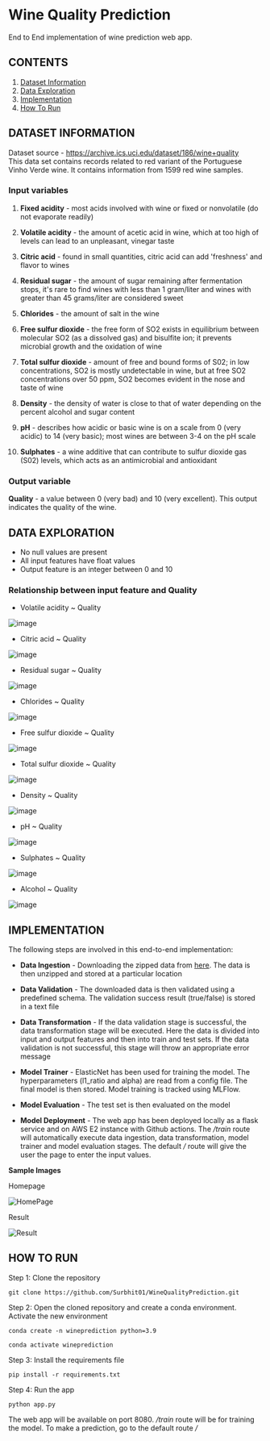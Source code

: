 # Wine Quality Prediction

End to End implementation of wine prediction web app.

## CONTENTS
1) [Dataset Information](#DATASET-INFORMATION)
2) [Data Exploration](#DATA-EXPLORATION)
3) [Implementation](#IMPLEMENTATION)
4) [How To Run](#HOW-TO-RUN)

## DATASET INFORMATION
Dataset source - https://archive.ics.uci.edu/dataset/186/wine+quality <br>
This data set contains records related to red variant of the Portuguese Vinho Verde wine. It contains information from 1599 red wine samples. 

### **Input variables**

1) **Fixed acidity** - most acids involved with wine or fixed or nonvolatile (do not evaporate readily) <br>

2) **Volatile acidity** - the amount of acetic acid in wine, which at too high of levels can lead to an unpleasant, vinegar taste<br>

3) **Citric acid** - found in small quantities, citric acid can add 'freshness' and flavor to wines<br>

4) **Residual sugar** - the amount of sugar remaining after fermentation stops, it's rare to find wines with less than 1 gram/liter and wines with greater than 45 grams/liter are considered sweet <br>

5) **Chlorides** - the amount of salt in the wine <br>

6) **Free sulfur dioxide** - the free form of SO2 exists in equilibrium between molecular SO2 (as a dissolved gas) and bisulfite ion; it prevents microbial growth and the oxidation of wine <br>

7) **Total sulfur dioxide** - amount of free and bound forms of S02; in low concentrations, SO2 is mostly undetectable in wine, but at free SO2 concentrations over 50 ppm, SO2 becomes evident in the nose and taste of wine <br>

8) **Density** - the density of water is close to that of water depending on the percent alcohol and sugar content <br>

9) **pH** - describes how acidic or basic wine is on a scale from 0 (very acidic) to 14 (very basic); most wines are between 3-4 on the pH scale <br>

10) **Sulphates** - a wine additive that can contribute to sulfur dioxide gas (S02) levels, which acts as an antimicrobial and antioxidant <br>

### **Output variable**

**Quality** - a value between 0 (very bad) and 10 (very excellent). This output indicates the quality of the wine.

## DATA EXPLORATION

* No null values are present <br>
* All input features have float values <br> 
* Output feature is an integer between 0 and 10 <br>

### **Relationship between input feature and Quality**

* Volatile acidity ~ Quality

![image](https://github.com/Surbhit01/WineQualityPrediction/assets/24591039/218a684b-7ee6-42a5-bcb4-baad19b01c6e)

* Citric acid ~ Quality

![image](https://github.com/Surbhit01/WineQualityPrediction/assets/24591039/151c1662-32cd-4d6e-ab95-b40446a13993)

* Residual sugar ~ Quality

![image](https://github.com/Surbhit01/WineQualityPrediction/assets/24591039/ef46a810-686a-47c8-b9cd-8be0980c66de)


* Chlorides ~ Quality

![image](https://github.com/Surbhit01/WineQualityPrediction/assets/24591039/3cd1b8e1-b426-489e-9aef-5c8df12dfd8c)


* Free sulfur dioxide ~ Quality

![image](https://github.com/Surbhit01/WineQualityPrediction/assets/24591039/826038ff-7784-4b8f-a2ac-f6a72627ff62)


* Total sulfur dioxide ~ Quality

![image](https://github.com/Surbhit01/WineQualityPrediction/assets/24591039/e0983e9e-01b4-4b05-ad4a-30736b792331)


* Density ~ Quality

![image](https://github.com/Surbhit01/WineQualityPrediction/assets/24591039/91d2c410-c385-4b0d-b9ad-617857c79241)


* pH ~ Quality

![image](https://github.com/Surbhit01/WineQualityPrediction/assets/24591039/66dca592-156e-44b9-9eae-5a7145abd5fa)


* Sulphates ~ Quality

![image](https://github.com/Surbhit01/WineQualityPrediction/assets/24591039/fcf25b65-4115-4016-8a4c-5ed972d7e244)


* Alcohol ~ Quality

![image](https://github.com/Surbhit01/WineQualityPrediction/assets/24591039/3f30c0f0-84bc-4669-8c62-bfb1b41f9bec)

## IMPLEMENTATION

The following steps are involved in this end-to-end implementation:
* **Data Ingestion** - Downloading the zipped data from [here](https://github.com/Surbhit01/Datasets/raw/main/winequality-data.zip). The data is then unzipped and stored at a particular location

* **Data Validation** - The downloaded data is then validated using a predefined schema. The validation success result (true/false) is stored in a text file
  
* **Data Transformation** - If the data validation stage is successful, the data transformation stage will be executed. Here the data is divided into input and output features and then into train and test sets. If the data validation is not successful, this stage will throw an appropriate error message

* **Model Trainer** - ElasticNet has been used for training the model. The hyperparameters (l1_ratio and alpha) are read from a config file. The final model is then stored. Model training is tracked using MLFlow. 

*  **Model Evaluation** - The test set is then evaluated on the model

*  **Model Deployment** -  The web app has been deployed locally as a flask service and on AWS E2 instance with Github actions. The */train* route will automatically execute data ingestion, data transformation, model trainer and model evaluation stages. The default */* route will give the user the page to enter the input values.

**Sample Images**

Homepage

![HomePage](https://github.com/Surbhit01/WineQualityPrediction/assets/24591039/d7a48eac-f47a-4406-acfe-725b5a146bf0)


Result

![Result](https://github.com/Surbhit01/WineQualityPrediction/assets/24591039/c0c3748b-baf3-4324-987b-113895048933)

## HOW TO RUN

Step 1: Clone the repository
```
git clone https://github.com/Surbhit01/WineQualityPrediction.git
```

Step 2: Open the cloned repository and create a conda environment. Activate the new environment
```
conda create -n wineprediction python=3.9
```
```
conda activate wineprediction
```

Step 3: Install the requirements file
```
pip install -r requirements.txt
```

Step 4: Run the app
```
python app.py
```

The web app will be available on port 8080. */train* route will be for training the model. To make a prediction, go to the default route */*



